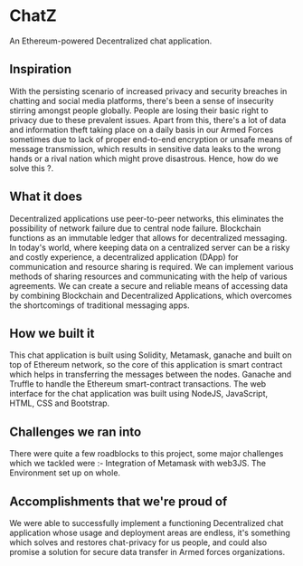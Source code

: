 # ChatZ
An Ethereum-powered Decentralized chat application.

## Inspiration
With the persisting scenario of increased privacy and security breaches in chatting and social media platforms, there's been a sense of insecurity stirring amongst people globally. People are losing their basic right to privacy due to these prevalent issues. Apart from this, there's a lot of data and information theft taking place on a daily basis in our Armed Forces sometimes due to lack of proper end-to-end encryption or unsafe means of message transmission, which results in sensitive data leaks to the wrong hands or a rival nation which might prove disastrous. Hence, how do we solve this ?.

## What it does
Decentralized applications use peer-to-peer networks, this eliminates the possibility of network failure due to central node failure. Blockchain functions as an immutable ledger that allows for decentralized messaging. In today's world, where keeping data on a centralized server can be a risky and costly experience, a decentralized application (DApp) for communication and resource sharing is required. We can implement various methods of sharing resources and communicating with the help of various agreements. We can create a secure and reliable means of accessing data by combining Blockchain and Decentralized Applications, which overcomes the shortcomings of traditional messaging apps.

## How we built it
This chat application is built using Solidity, Metamask, ganache and built on top of Ethereum network, so the core of this application is smart contract which helps in transferring the messages between the nodes. Ganache and Truffle to handle the Ethereum smart-contract transactions. The web interface for the chat application was built using NodeJS, JavaScript, HTML, CSS and Bootstrap.

## Challenges we ran into
There were quite a few roadblocks to this project, some major challenges which we tackled were :-
Integration of  Metamask with web3JS.
The Environment set up on whole. 

## Accomplishments that we're proud of
We were able to successfully implement a functioning Decentralized chat application whose usage and deployment areas are endless, it's something which solves and restores chat-privacy for us people, and could also promise  a solution for secure data transfer in Armed forces organizations.
